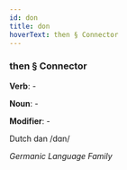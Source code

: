 ```yaml
---
id: don
title: don
hoverText: then § Connector
---
```


### then § Connector

**Verb**: -

**Noun**: -

**Modifier**: -

Dutch dan /dɑn/

*Germanic Language Family*